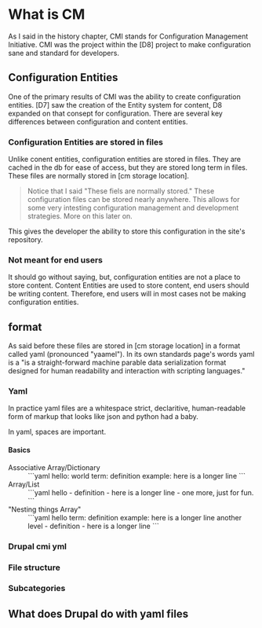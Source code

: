 # What is CM

As I said in the history chapter, CMI stands for Configuration Management Initiative. CMI was the project within the [D8] project to make configuration sane and standard for developers.

## Configuration Entities

One of the primary results of CMI was the ability to create configuration entities. [D7] saw the creation of the Entity system for content, D8 expanded on that consept for configuration. There are several key differences between configuration and content entities. 

### Configuration Entities are stored in files

Unlike conent entities, configuration entities are stored in files. They are cached in the db for ease of access, but they are stored long term in files. These files are normally stored in [cm storage location]. 

> Notice that I said "These fiels are normally stored." These configuration files can be stored nearly anywhere. This allows for some very intesting configuration management and development strategies. More on this later on.

This gives the developer the ability to store this configuration in the site's repository.

### Not meant for end users

It should go without saying, but, configuration entities are not a place to store content. Content Entities are used to store content, end users should be writing content. Therefore, end users will in most cases not be making configuration entities.

## format

As said before these files are stored in [cm storage location] in a format called yaml (pronounced "yaamel"). In its own standards page's words yaml is a "is a straight-forward machine parable data serialization format designed for human readability and interaction with scripting languages."

### Yaml

In practice yaml files are a whitespace strict, declaritive, human-readable form of markup that looks like json and python had a baby. 

In yaml, spaces are important.

#### Basics

<dl>
<dt>Associative Array/Dictionary</dt>
<dd>
```yaml
hello: world
term: definition
example: here is a longer line
```
</dd>

<dt>Array/List</dt>
<dd>
```yaml
hello
  - definition
  - here is a longer line
  - one more, just for fun.
```
</dd>

<dt>"Nesting things Array"</dt>
<dd>
```yaml
hello
  term: definition
  example: here is a longer line
  another level
    - definition
    - here is a longer line
```
</dd>
<dl>

### Drupal cmi yml

### File structure

### Subcategories

## What does Drupal do with yaml files
